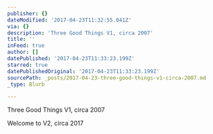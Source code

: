 ```yaml
---
publisher: {}
dateModified: '2017-04-23T11:32:55.041Z'
via: {}
description: 'Three Good Things V1, circa 2007'
title: ''
inFeed: true
author: []
datePublished: '2017-04-23T11:33:23.199Z'
starred: true
datePublishedOriginal: '2017-04-23T11:33:23.199Z'
sourcePath: _posts/2017-04-23-three-good-things-v1-circa-2007.md
_type: Blurb

---
```

Three Good Things V1, circa 2007

Welcome to V2, circa 2017